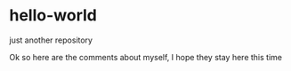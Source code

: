 # hello-world
just another repository

Ok so here are the comments about myself, I hope they stay here this time
